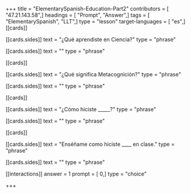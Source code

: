 +++
title = "ElementarySpanish-Education-Part2"
contributors = [ "47.21.143.58",]
headings = [ "Prompt", "Answer",]
tags = [ "ElementarySpanish", "LLT",]
type = "lesson"
target-languages = [ "es",]
[[cards]]

[[cards.sides]]
text = "¿Qué aprendiste en Ciencia?"
type = "phrase"

[[cards.sides]]
text = ""
type = "phrase"

[[cards]]

[[cards.sides]]
text = "¿Qué significa Metacognición?"
type = "phrase"

[[cards.sides]]
text = ""
type = "phrase"

[[cards]]

[[cards.sides]]
text = "¿Cómo hiciste _____?"
type = "phrase"

[[cards.sides]]
text = ""
type = "phrase"

[[cards]]

[[cards.sides]]
text = "Enséñame como hiciste ____ en clase."
type = "phrase"

[[cards.sides]]
text = ""
type = "phrase"

[[interactions]]
answer = 1
prompt = [ 0,]
type = "choice"

+++
